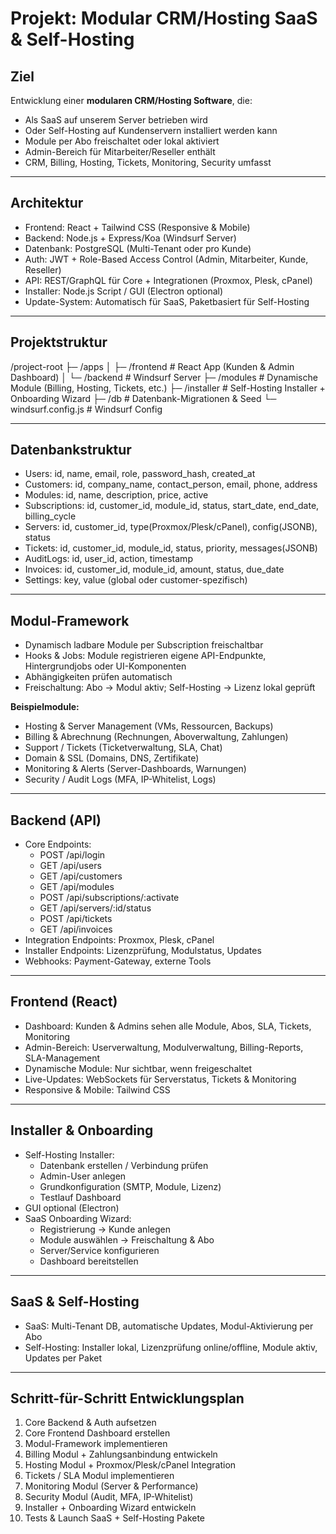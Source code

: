 # Projekt: Modular CRM/Hosting SaaS & Self-Hosting

## Ziel
Entwicklung einer **modularen CRM/Hosting Software**, die:
- Als SaaS auf unserem Server betrieben wird
- Oder Self-Hosting auf Kundenservern installiert werden kann
- Module per Abo freischaltet oder lokal aktiviert
- Admin-Bereich für Mitarbeiter/Reseller enthält
- CRM, Billing, Hosting, Tickets, Monitoring, Security umfasst

---

## Architektur
- Frontend: React + Tailwind CSS (Responsive & Mobile)
- Backend: Node.js + Express/Koa (Windsurf Server)
- Datenbank: PostgreSQL (Multi-Tenant oder pro Kunde)
- Auth: JWT + Role-Based Access Control (Admin, Mitarbeiter, Kunde, Reseller)
- API: REST/GraphQL für Core + Integrationen (Proxmox, Plesk, cPanel)
- Installer: Node.js Script / GUI (Electron optional)
- Update-System: Automatisch für SaaS, Paketbasiert für Self-Hosting

---

## Projektstruktur
/project-root
├─ /apps
│ ├─ /frontend # React App (Kunden & Admin Dashboard)
│ └─ /backend # Windsurf Server
├─ /modules # Dynamische Module (Billing, Hosting, Tickets, etc.)
├─ /installer # Self-Hosting Installer + Onboarding Wizard
├─ /db # Datenbank-Migrationen & Seed
└─ windsurf.config.js # Windsurf Config


---

## Datenbankstruktur
- Users: id, name, email, role, password_hash, created_at
- Customers: id, company_name, contact_person, email, phone, address
- Modules: id, name, description, price, active
- Subscriptions: id, customer_id, module_id, status, start_date, end_date, billing_cycle
- Servers: id, customer_id, type(Proxmox/Plesk/cPanel), config(JSONB), status
- Tickets: id, customer_id, module_id, status, priority, messages(JSONB)
- AuditLogs: id, user_id, action, timestamp
- Invoices: id, customer_id, module_id, amount, status, due_date
- Settings: key, value (global oder customer-spezifisch)

---

## Modul-Framework
- Dynamisch ladbare Module per Subscription freischaltbar
- Hooks & Jobs: Module registrieren eigene API-Endpunkte, Hintergrundjobs oder UI-Komponenten
- Abhängigkeiten prüfen automatisch
- Freischaltung: Abo → Modul aktiv; Self-Hosting → Lizenz lokal geprüft

**Beispielmodule:**
- Hosting & Server Management (VMs, Ressourcen, Backups)
- Billing & Abrechnung (Rechnungen, Aboverwaltung, Zahlungen)
- Support / Tickets (Ticketverwaltung, SLA, Chat)
- Domain & SSL (Domains, DNS, Zertifikate)
- Monitoring & Alerts (Server-Dashboards, Warnungen)
- Security / Audit Logs (MFA, IP-Whitelist, Logs)

---

## Backend (API)
- Core Endpoints:
  - POST /api/login
  - GET /api/users
  - GET /api/customers
  - GET /api/modules
  - POST /api/subscriptions/:activate
  - GET /api/servers/:id/status
  - POST /api/tickets
  - GET /api/invoices
- Integration Endpoints: Proxmox, Plesk, cPanel
- Installer Endpoints: Lizenzprüfung, Modulstatus, Updates
- Webhooks: Payment-Gateway, externe Tools

---

## Frontend (React)
- Dashboard: Kunden & Admins sehen alle Module, Abos, SLA, Tickets, Monitoring
- Admin-Bereich: Userverwaltung, Modulverwaltung, Billing-Reports, SLA-Management
- Dynamische Module: Nur sichtbar, wenn freigeschaltet
- Live-Updates: WebSockets für Serverstatus, Tickets & Monitoring
- Responsive & Mobile: Tailwind CSS

---

## Installer & Onboarding
- Self-Hosting Installer:
  - Datenbank erstellen / Verbindung prüfen
  - Admin-User anlegen
  - Grundkonfiguration (SMTP, Module, Lizenz)
  - Testlauf Dashboard
- GUI optional (Electron)
- SaaS Onboarding Wizard:
  - Registrierung → Kunde anlegen
  - Module auswählen → Freischaltung & Abo
  - Server/Service konfigurieren
  - Dashboard bereitstellen

---

## SaaS & Self-Hosting
- SaaS: Multi-Tenant DB, automatische Updates, Modul-Aktivierung per Abo
- Self-Hosting: Installer lokal, Lizenzprüfung online/offline, Module aktiv, Updates per Paket

---

## Schritt-für-Schritt Entwicklungsplan
1. Core Backend & Auth aufsetzen
2. Core Frontend Dashboard erstellen
3. Modul-Framework implementieren
4. Billing Modul + Zahlungsanbindung entwickeln
5. Hosting Modul + Proxmox/Plesk/cPanel Integration
6. Tickets / SLA Modul implementieren
7. Monitoring Modul (Server & Performance)
8. Security Modul (Audit, MFA, IP-Whitelist)
9. Installer + Onboarding Wizard entwickeln
10. Tests & Launch SaaS + Self-Hosting Pakete

